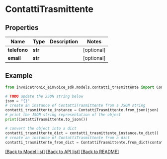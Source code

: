 # ContattiTrasmittente


## Properties

Name | Type | Description | Notes
------------ | ------------- | ------------- | -------------
**telefono** | **str** |  | [optional] 
**email** | **str** |  | [optional] 

## Example

```python
from invoicetronic_einvoice_sdk.models.contatti_trasmittente import ContattiTrasmittente

# TODO update the JSON string below
json = "{}"
# create an instance of ContattiTrasmittente from a JSON string
contatti_trasmittente_instance = ContattiTrasmittente.from_json(json)
# print the JSON string representation of the object
print(ContattiTrasmittente.to_json())

# convert the object into a dict
contatti_trasmittente_dict = contatti_trasmittente_instance.to_dict()
# create an instance of ContattiTrasmittente from a dict
contatti_trasmittente_from_dict = ContattiTrasmittente.from_dict(contatti_trasmittente_dict)
```
[[Back to Model list]](../README.md#documentation-for-models) [[Back to API list]](../README.md#documentation-for-api-endpoints) [[Back to README]](../README.md)



